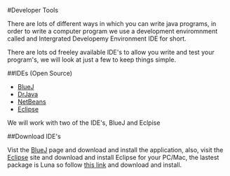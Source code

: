 #Developer Tools

There are lots of different ways in which you can write java programs, in order to write a computer program we use a development enviromnment called and Intergrated Developemy Environment IDE for short.

There are lots od freeley available IDE's to allow you write and test your program's, we will look at just a few to keep things simple.

##IDEs (Open Source)
* [BlueJ](http://www.bluej.org/)
* [DrJava](http://www.drjava.org/)
* [NetBeans](https://netbeans.org/)
* [Eclipse](https://www.eclipse.org/downloads/packages/)

We will work with two of the IDE's, BlueJ and Eclpise

##Download IDE's

Vist the [BlueJ](http://www.bluej.org/) page and download and install the application, also, visit the [Eclipse](https://eclipse.org/downloads/packages/eclipse-ide-java-developers/lunasr2) site and download and install Eclipse for your PC/Mac, the lastest package is Luna so follow [this link](https://eclipse.org/downloads/packages/eclipse-ide-java-developers/lunasr2) and download and install.

